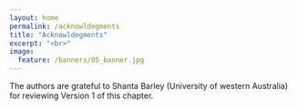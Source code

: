 ```yaml
---
layout: home
permalink: /acknowldegments
title: "Acknowldegments"
excerpt: "<br>"
image:
  feature: /banners/05_banner.jpg
---
```


The authors are grateful to Shanta Barley (University of western Australia) for reviewing Version 1 of this chapter. 
